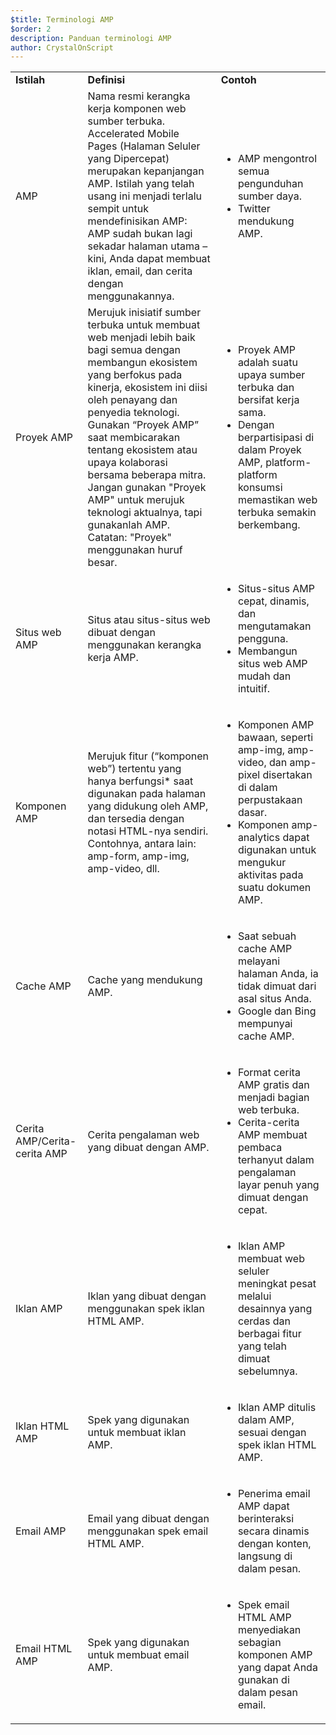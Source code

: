 ```yaml
---
$title: Terminologi AMP
$order: 2
description: Panduan terminologi AMP
author: CrystalOnScript
---
```


<table>
  <tr>
   <td>
<strong>Istilah</strong>
   </td>
   <td>
<strong>Definisi</strong>
   </td>
   <td>
<strong>Contoh</strong>
   </td>
  </tr>
  <tr>
   <td>AMP</td>
   <td>Nama resmi kerangka kerja komponen web sumber terbuka. Accelerated Mobile Pages (Halaman Seluler yang Dipercepat) merupakan kepanjangan AMP. Istilah yang telah usang ini menjadi terlalu sempit untuk mendefinisikan AMP: AMP sudah bukan lagi sekadar halaman utama – kini, Anda dapat membuat iklan, email, dan cerita dengan menggunakannya.</td>
   <td>
<ul>
      <li>AMP mengontrol semua pengunduhan sumber daya.</li>
<li>Twitter mendukung AMP.</li>
      </ul>
   </td>
  </tr>
  <tr>
   <td>Proyek AMP</td>
   <td>Merujuk inisiatif sumber terbuka untuk membuat web menjadi lebih baik bagi semua dengan membangun ekosistem yang berfokus pada kinerja, ekosistem ini diisi oleh penayang dan penyedia teknologi. Gunakan “Proyek AMP” saat membicarakan tentang ekosistem atau upaya kolaborasi bersama beberapa mitra.  Jangan gunakan "Proyek AMP" untuk merujuk teknologi aktualnya, tapi gunakanlah AMP.        Catatan: "Proyek" menggunakan huruf besar.</td>
   <td>
<ul>
      <li>Proyek AMP adalah suatu upaya sumber terbuka dan bersifat kerja sama.</li>
<li>Dengan berpartisipasi di dalam Proyek AMP, platform-platform konsumsi memastikan web terbuka semakin berkembang.</li>
</ul>
   </td>
  </tr>
  <tr>
   <td>Situs web AMP</td>
   <td>Situs atau situs-situs web dibuat dengan menggunakan kerangka kerja AMP.</td>
   <td>
<ul>
      <li>Situs-situs AMP cepat, dinamis, dan mengutamakan pengguna.</li>
<li>Membangun situs web AMP mudah dan intuitif.</li>
</ul>
   </td>
  </tr>
  <tr>
   <td>Komponen AMP</td>
   <td>Merujuk fitur (“komponen web”) tertentu yang hanya berfungsi* saat digunakan pada halaman yang didukung oleh AMP, dan tersedia dengan notasi HTML-nya sendiri. Contohnya, antara lain: amp-form, amp-img, amp-video, dll.</td>
   <td>
<ul>
      <li>Komponen AMP bawaan, seperti amp-img, amp-video, dan amp-pixel disertakan di dalam perpustakaan dasar.</li>
<li>Komponen amp-analytics dapat digunakan untuk mengukur aktivitas pada suatu dokumen AMP.</li>
</ul>
   </td>
  </tr>
  <tr>
   <td>Cache AMP</td>
   <td>Cache yang mendukung AMP.</td>
   <td>
<ul>
      <li>Saat sebuah cache AMP melayani halaman Anda, ia tidak dimuat dari asal situs Anda.</li>
<li>Google dan Bing mempunyai cache AMP.</li>
</ul>
   </td>
  </tr>
  <tr>
   <td>Cerita AMP/Cerita-cerita AMP</td>
   <td>Cerita pengalaman web yang dibuat dengan AMP.</td>
   <td>
<ul>
      <li>Format cerita AMP gratis dan menjadi bagian web terbuka.</li>
<li>Cerita-cerita AMP membuat pembaca terhanyut dalam pengalaman layar penuh yang dimuat dengan cepat.</li>
</ul>
   </td>
  </tr>
  <tr>
   <td>Iklan AMP</td>
   <td>Iklan yang dibuat dengan menggunakan spek iklan HTML AMP.</td>
   <td>
<ul>
      <li>Iklan AMP membuat web seluler meningkat pesat melalui desainnya yang cerdas dan berbagai fitur yang telah dimuat sebelumnya.</li>
</ul>
   </td>
  </tr>
  <tr>
   <td>Iklan HTML AMP</td>
   <td>Spek yang digunakan untuk membuat iklan AMP.</td>
   <td>
<ul>
      <li>Iklan AMP ditulis dalam AMP, sesuai dengan spek iklan HTML AMP.</li>
</ul>
   </td>
  </tr>
  <tr>
   <td>Email AMP</td>
   <td>Email yang dibuat dengan menggunakan spek email HTML AMP.</td>
   <td>
<ul>
      <li>Penerima email AMP dapat berinteraksi secara dinamis dengan konten, langsung di dalam pesan.</li>
</ul>
   </td>
  </tr>
  <tr>
   <td>Email HTML AMP</td>
   <td>Spek yang digunakan untuk membuat email AMP.</td>
   <td>
<ul>
      <li>Spek email HTML AMP menyediakan sebagian komponen AMP yang dapat Anda gunakan di dalam pesan email.</li>
</ul>
   </td>
  </tr>
</table>
